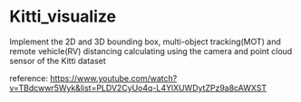 # Kitti_visualize
Implement the 2D and 3D bounding box, multi-object tracking(MOT) and remote vehicle(RV) distancing calculating using the camera and point cloud sensor of the Kitti dataset



reference:
https://www.youtube.com/watch?v=TBdcwwr5Wyk&list=PLDV2CyUo4q-L4YlXUWDytZPz9a8cAWXST

